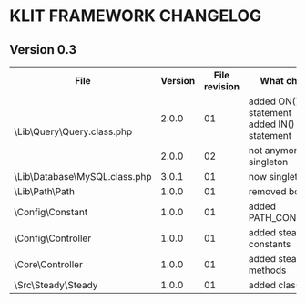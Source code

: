 # KLIT FRAMEWORK CHANGELOG

## Version 0.3
<table>
    <tr>
        <th>File</th>
        <th>Version</th>
        <th>File revision</th>
        <th>What changed</th>
    </tr>
    <tr>
        <td rowspan="2">\Lib\Query\Query.class.php</td>
        <td>2.0.0</td>
        <td>01</td>
        <td>
            added ON() statement<br />
            added IN() statement<br />
        </td>
    </tr>
    <tr>
        <td>2.0.0</td>
        <td>02</td>
        <td>
            not anymore a singleton
        </td>
    </tr>
    <tr>
        <td>\Lib\Database\MySQL.class.php</td>
        <td>3.0.1</td>
        <td>01</td>
        <td>
            now singleton
        </td>
    </tr>
    <tr>
        <td>\Lib\Path\Path</td>
        <td>1.0.0</td>
        <td>01</td>
        <td>
            removed bootstrap
        </td>
    </tr>
    <tr>
        <td>\Config\Constant</td>
        <td>1.0.0</td>
        <td>01</td>
        <td>
            added PATH_CONTROLLER
        </td>
    </tr>
    <tr>
        <td>\Config\Controller</td>
        <td>1.0.0</td>
        <td>01</td>
        <td>
            added steady constants
        </td>
    </tr>
    <tr>
        <td>\Core\Controller</td>
        <td>1.0.0</td>
        <td>01</td>
        <td>
            added steady methods
        </td>
    </tr>
    <tr>
        <td>\Src\Steady\Steady</td>
        <td>1.0.0</td>
        <td>01</td>
        <td>
            added class
        </td>
    </tr>
</table>
